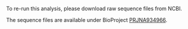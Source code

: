 To re-run this analysis, please download raw sequence files from NCBI.

The sequence files are available under BioProject <a href=https://www.ncbi.nlm.nih.gov/bioproject/934966> PRJNA934966</a>.
